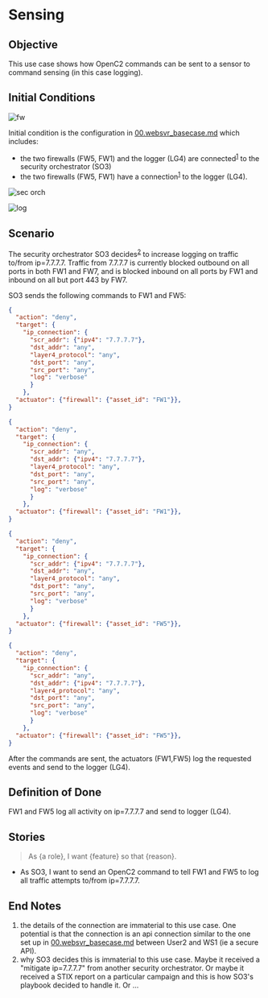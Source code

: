 # Sensing

## Objective
This use case shows how OpenC2 commands can be sent to a sensor to command sensing (in this case logging).

## Initial Conditions

![fw](https://raw.githubusercontent.com/oasis-tcs/openc2-lsc-usecases/master/sFractalConsulting/images/03.fw.png)

Initial condition is the configuration in [00.websvr_basecase.md](./00.websvr_basecase.md)
which includes:
  * the two firewalls (FW5, FW1) and the logger (LG4) are connected<sup>[1](#endnote1)</sup> to the security orchestrator (SO3)
  * the two firewalls (FW5, FW1) have a connection<sup>[1](#endnote1)</sup> to the logger (LG4).

![sec orch](https://raw.githubusercontent.com/oasis-tcs/openc2-lsc-usecases/master/sFractalConsulting/images/04.so.png)

![log](https://raw.githubusercontent.com/oasis-tcs/openc2-lsc-usecases/master/sFractalConsulting/images/05.log.png)

## Scenario

The security orchestrator SO3 decides<sup>[2](#endnote2)</sup>
to increase logging on traffic to/from ip=7.7.7.7. 
Traffic from 7.7.7.7 is currently blocked outbound on all ports in both FW1 and FW7, 
and is blocked inbound on all ports by FW1 and inbound on all but port 443 by FW7.

SO3 sends the following commands to FW1 and FW5:
```json
{
  "action": "deny",
  "target": {
    "ip_connection": {
      "scr_addr": {"ipv4": "7.7.7.7"}, 
      "dst_addr": "any",
      "layer4_protocol": "any", 
      "dst_port": "any",
      "src_port": "any",
      "log": "verbose"
      }
    },
  "actuator": {"firewall": {"asset_id": "FW1"}},
}
```

```json
{
  "action": "deny",
  "target": {
    "ip_connection": {
      "scr_addr": "any",
      "dst_addr": {"ipv4": "7.7.7.7"}, 
      "layer4_protocol": "any", 
      "dst_port": "any",
      "src_port": "any",
      "log": "verbose"
      }
    },
  "actuator": {"firewall": {"asset_id": "FW1"}},
}
```

```json
{
  "action": "deny",
  "target": {
    "ip_connection": {
      "scr_addr": {"ipv4": "7.7.7.7"}, 
      "dst_addr": "any",
      "layer4_protocol": "any", 
      "dst_port": "any",
      "src_port": "any",
      "log": "verbose"
      }
    },
  "actuator": {"firewall": {"asset_id": "FW5"}},
}
```

```json
{
  "action": "deny",
  "target": {
    "ip_connection": {
      "scr_addr": "any",
      "dst_addr": {"ipv4": "7.7.7.7"}, 
      "layer4_protocol": "any", 
      "dst_port": "any",
      "src_port": "any",
      "log": "verbose"
      }
    },
  "actuator": {"firewall": {"asset_id": "FW5"}},
}
```

After the commands are sent, the actuators (FW1,FW5) log the requested events 
and send to the logger (LG4).

## Definition of Done
FW1 and FW5 log all activity on ip=7.7.7.7 and send to logger (LG4).

## Stories
> As {a role}, I want {feature} so that {reason}.
  * As SO3, I want to send an OpenC2 command to tell FW1 and FW5 to log all traffic attempts to/from ip=7.7.7.7.

## End Notes
 1. <a name="endnote1">the</a> details of the connection are immaterial to this use case. One potential is that the connection is an api connection similar to the one set up in [00.websvr_basecase.md](./00.websvr_basecase.md) between User2 and WS1 (ie a secure API).
 2. <a name="endnote2">why</a> SO3 decides this is immaterial to this use case. Maybe it received a "mitigate ip=7.7.7.7" from another security orchestrator. Or maybe it received a STIX report on a particular campaign and this is how SO3's playbook decided to handle it. Or ...

